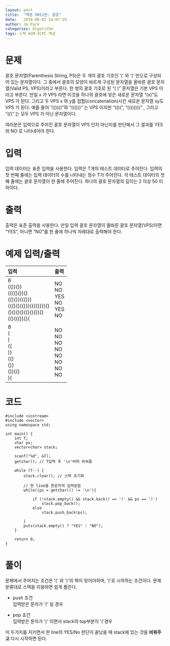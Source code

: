 ```yaml
---
layout: post
title:  "백준 9012번: 괄호"
date:   2018-08-03 14:07:59
author: Jm Park
categories: Algorithm
tags: 스택 ACM-ICPC 백준
---
```


# 문제
괄호 문자열(Parenthesis String, PS)은 두 개의 괄호 기호인 ‘(’ 와 ‘)’ 만으로 구성되어 있는 문자열이다. 그 중에서 괄호의 모양이 바르게 구성된 문자열을 올바른 괄호 문자열(Valid PS, VPS)이라고 부른다. 한 쌍의 괄호 기호로 된 “( )” 문자열은 기본 VPS 이라고 부른다. 만일 x 가 VPS 라면 이것을 하나의 괄호에 넣은 새로운 문자열 “(x)”도 VPS 가 된다. 그리고 두 VPS x 와 y를 접합(concatenation)시킨 새로운 문자열 xy도 VPS 가 된다. 예를 들어 “(())()”와 “((()))” 는 VPS 이지만 “(()(”, “(())()))” , 그리고 “(()” 는 모두 VPS 가 아닌 문자열이다.   

여러분은 입력으로 주어진 괄호 문자열이 VPS 인지 아닌지를 판단해서 그 결과를 YES 와 NO 로 나타내어야 한다.  

# 입력
입력 데이터는 표준 입력을 사용한다. 입력은 T개의 테스트 데이터로 주어진다. 입력의 첫 번째 줄에는 입력 데이터의 수를 나타내는 정수 T가 주어진다. 각 테스트 데이터의 첫째 줄에는 괄호 문자열이 한 줄에 주어진다. 하나의 괄호 문자열의 길이는 2 이상 50 이하이다. 

# 출력
출력은 표준 출력을 사용한다. 만일 입력 괄호 문자열이 올바른 괄호 문자열(VPS)이면 “YES”, 아니면 “NO”를 한 줄에 하나씩 차례대로 출력해야 한다. 

# 예제 입력/출력

| 입력 | 출력 |
| :--- | :--- |  
| 6<br>(())())<br>(((()())()<br>(()())((()))<br>((()()(()))(((())))()<br>()()()()(()()())()<br>(()((())()( | NO<br>NO<br>YES<br>NO<br>YES<br>NO |
| 8<br>(<br>)<br>((<br>))<br>(()<br>())<br>())(()<br>)( | NO<br>NO<br>NO<br>NO<br>NO<br>NO<br>NO<br>NO |

# 코드
```{.cpp}
#include <iostream>
#include <vector>
using namespace std;

int main() {
	int T;
	char ps;
	vector<char> stack;

	scanf("%d", &T);
	getchar(); // T입력 후 '\n'버퍼 비워줌

	while (T--) {
		stack.clear(); // 스택 초기화
	
        // 한 line을 한문자씩 입력받음
		while((ps = getchar()) != '\n'){ 

			if (!stack.empty() && stack.back() == '(' && ps == ')')
				stack.pop_back();
			else
				stack.push_back(ps);

		}
		puts(stack.empty() ? "YES" : "NO");
	}

	return 0;
}
```

# 풀이
문제에서 주어지는 조건은 '(' 와 ')'의 짝이 맞아야하며, '('로 시작하는 조건이다. 문제 분류대로 스택을 이용하면 쉽게 풀린다.  
* push 조건  
   입력받은 문자가 '(' 일 경우

* pop 조건  
  입력받은 문자가 ')' 이면서 stack의 top부분이 '('경우

이 두가지를 지키면서 한 line의 YES/No 판단이 끝났을 때 stack에 있는 것을 **비워주고** 다시 시작하면 된다.